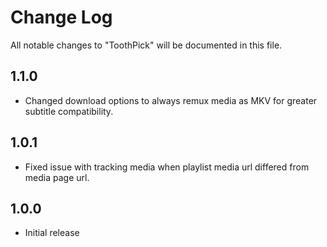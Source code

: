 # Change Log

All notable changes to "ToothPick" will be documented in this file.

## 1.1.0

- Changed download options to always remux media as MKV for greater subtitle compatibility.

## 1.0.1

- Fixed issue with tracking media when playlist media url differed from media page url.

## 1.0.0

- Initial release